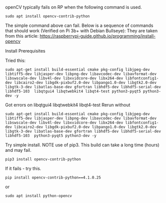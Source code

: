 openCV typically fails on RP when the following command is used.

```
sudo apt install opencv-contrib-python
```


The simple command above can fail. Below is a sequence of commands that should work
(Verified on Pi 3b+ with Debian Bullseye):
They are taken from this article:  https://raspberrypi-guide.github.io/programming/install-opencv

Install Prerequisites

Tried this:
```
sudo apt-get install build-essential cmake pkg-config libjpeg-dev libtiff5-dev libjasper-dev libpng-dev libavcodec-dev libavformat-dev libswscale-dev libv4l-dev libxvidcore-dev libx264-dev libfontconfig1-dev libcairo2-dev libgdk-pixbuf2.0-dev libpango1.0-dev libgtk2.0-dev libgtk-3-dev libatlas-base-dev gfortran libhdf5-dev libhdf5-serial-dev libhdf5-103  libqtgui4 libqtwebkit4 libqt4-test python3-pyqt5 python3-dev -y
```


Got errors on libqtgui4 libqtwebkit4 libqt4-test
Rerun without

```
sudo apt-get install build-essential cmake pkg-config libjpeg-dev libtiff5-dev libjasper-dev libpng-dev libavcodec-dev libavformat-dev libswscale-dev libv4l-dev libxvidcore-dev libx264-dev libfontconfig1-dev libcairo2-dev libgdk-pixbuf2.0-dev libpango1.0-dev libgtk2.0-dev libgtk-3-dev libatlas-base-dev gfortran libhdf5-dev libhdf5-serial-dev libhdf5-103  python3-pyqt5 python3-dev -y
```

Try simple install. NOTE use of pip3.  This build can take a long time (hours) and may fail.

```
pip3 install opencv-contrib-python
```

If it fails - try this.

```
pip install opencv-contrib-python==4.1.0.25
```

or

```
sudo apt install python-opencv
```